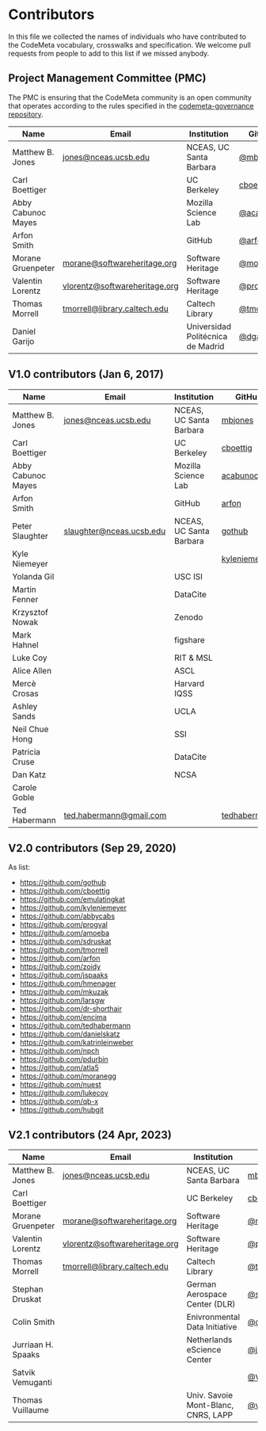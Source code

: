 # Contributors
In this file we collected the names of individuals who have contributed to the CodeMeta vocabulary, crosswalks and specification. We welcome pull requests from people to add to this list if we missed anybody.

## Project Management Committee (PMC)
The PMC is ensuring that the CodeMeta community is an open community that operates according to the rules specified in the [codemeta-governance repository](https://github.com/codemeta/governance).

| Name             | Email                | Institution               | GitHub  |
|------------------|----------------------|-------------------------| --------|
| Matthew B. Jones | jones@nceas.ucsb.edu | NCEAS, UC Santa Barbara | [@mbjones](http://github.com/mbjones) |
| Carl Boettiger   | | UC Berkeley | [cboettig](http://github.com/cboettig) |
| Abby Cabunoc Mayes | | Mozilla Science Lab | [@acabunoc](http://github.com/acabunoc) |
| Arfon Smith | | GitHub | [@arfon](http://github.com/arfon) |
| Morane Gruenpeter | morane@softwareheritage.org | Software Heritage | [@moranegg](https://github.com/moranegg) |
| Valentin Lorentz | vlorentz@softwareheritage.org | Software Heritage | [@progval](https://github.com/progval) |
| Thomas Morrell | tmorrell@library.caltech.edu | Caltech Library | [@tmorell](https://github.com/tmorrell) |
| Daniel Garijo |  |  Universidad Politécnica de Madrid | [@dgarijo](https://github.com/dgarijo)  |


## V1.0 contributors (Jan 6, 2017)

| Name             | Email                | Institution               | GitHub  |
|------------------|----------------------|-------------------------| --------|
| Matthew B. Jones | jones@nceas.ucsb.edu | NCEAS, UC Santa Barbara | [mbjones](http://github.com/mbjones) |
| Carl Boettiger   | | UC Berkeley | [cboettig](http://github.com/cboettig) |
| Abby Cabunoc Mayes | | Mozilla Science Lab | [acabunoc](http://github.com/acabunoc) |
| Arfon Smith | | GitHub | [arfon](http://github.com/arfon) |
| Peter Slaughter | slaughter@nceas.ucsb.edu | NCEAS, UC Santa Barbara | [gothub](http://github.com/gothub) |
| Kyle Niemeyer   | | | [kyleniemeyer](http://github.com/kyleniemeyer) |
| Yolanda Gil | | USC ISI | |
| Martin Fenner | | DataCite | |
| Krzysztof Nowak | | Zenodo | |
| Mark Hahnel | | figshare | |
| Luke Coy | | RIT & MSL | |
| Alice Allen | | ASCL | |
| Mercè Crosas | | Harvard IQSS | |
| Ashley Sands | | UCLA | |
| Neil Chue Hong | | SSI | |
| Patricia Cruse | | DataCite | |
| Dan Katz | | NCSA | |
| Carole Goble | | | |
| Ted Habermann | ted.habermann@gmail.com |  | [tedhabermann](https://github.com/tedhabermann) |

## V2.0 contributors (Sep 29, 2020)

As list:
- https://github.com/gothub
- https://github.com/cboettig
- https://github.com/emulatingkat
- https://github.com/kyleniemeyer
- https://github.com/abbycabs
- https://github.com/progval
- https://github.com/amoeba
- https://github.com/sdruskat
- https://github.com/tmorrell
- https://github.com/arfon
- https://github.com/zoidy
- https://github.com/jspaaks
- https://github.com/hmenager
- https://github.com/mkuzak
- https://github.com/larsgw
- https://github.com/dr-shorthair
- https://github.com/encima
- https://github.com/tedhabermann
- https://github.com/danielskatz
- https://github.com/katrinleinweber
- https://github.com/npch
- https://github.com/pdurbin
- https://github.com/atla5
- https://github.com/moranegg
- https://github.com/nuest
- https://github.com/lukecoy
- https://github.com/qb-x
- https://github.com/hubgit


## V2.1 contributors (24 Apr, 2023)

| Name             | Email                | Institution               | GitHub  |
|------------------|----------------------|-------------------------| --------|
| Matthew B. Jones | jones@nceas.ucsb.edu | NCEAS, UC Santa Barbara | [mbjones](http://github.com/mbjones) |
| Carl Boettiger   | | UC Berkeley | [cboettig](http://github.com/cboettig) |
| Morane Gruenpeter | morane@softwareheritage.org | Software Heritage | [@moranegg](https://github.com/moranegg) |
| Valentin Lorentz | vlorentz@softwareheritage.org | Software Heritage | [@progval](https://github.com/progval) |
| Thomas Morrell | tmorrell@library.caltech.edu | Caltech Library | [@tmorell](https://github.com/tmorrell) |
| Stephan Druskat |  | German Aerospace Center (DLR)  | [@sdruskat](https://github.com/sdruskat)  |
| Colin Smith | | Enivronmental Data Initiative | [@clnsmt](https://github.com/clnsmth)  |
| Jurriaan H. Spaaks |  | Netherlands eScience Center  | [@jspaaks](https://github.com/jspaaks) |
| Satvik Vemuganti | | | [@VickyMerzOwn](https://github.com/VickyMerzOwn)|
| Thomas Vuillaume | | Univ. Savoie Mont-Blanc, CNRS, LAPP | [@vuillaut](https://github.com/vuillaut) |
